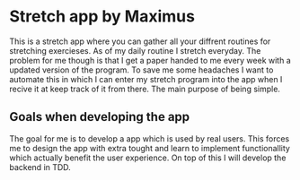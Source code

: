 # Stretch app by Maximus
This is a stretch app where you can gather all your diffrent routines for stretching exercieses. As of my daily routine I stretch everyday. The problem for me though is that I get a paper handed to me every week with a updated version of the program. To save me some headaches I want to automate this in which I can enter my stretch program into the app when I recive it at keep track of it from there. The main purpose of being simple.

## Goals when developing the app
The goal for me is to develop a app which is used by real users. This forces me to design the app with extra tought and learn to implement functionallity which actually benefit the user experience.
On top of this I will develop the backend in TDD.

